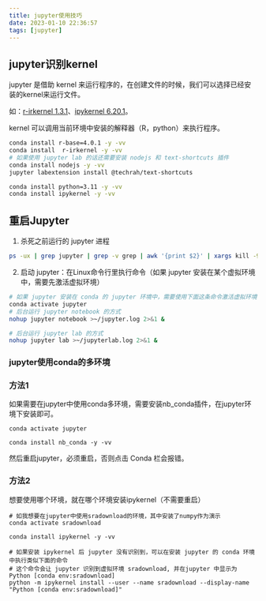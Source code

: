 ```yaml
---
title: jupyter使用技巧
date: 2023-01-10 22:36:57
tags: [jupyter]
---
```


## jupyter识别kernel

jupyter 是借助 kernel 来运行程序的，在创建文件的时候，我们可以选择已经安装的kernel来运行文件。

如：[r-irkernel 1.3.1](https://anaconda.org/conda-forge/r-irkernel)、[ipykernel 6.20.1](https://anaconda.org/conda-forge/ipykernel)。

kernel 可以调用当前环境中安装的解释器（R，python）来执行程序。

```bash
conda install r-base=4.0.1 -y -vv
conda install  r-irkernel -y -vv
# 如果使用 jupyter lab 的话还需要安装 nodejs 和 text-shortcuts 插件
conda install nodejs -y -vv
jupyter labextension install @techrah/text-shortcuts

conda install python=3.11 -y -vv
conda install ipykernel -y -vv
```

## 重启Jupyter

1. 杀死之前运行的 jupyter 进程

```bash
ps -ux | grep jupyter | grep -v grep | awk '{print $2}' | xargs kill -9
```

2. 启动 jupyter：在Linux命令行里执行命令（如果 jupyter 安装在某个虚拟环境中，需要先激活虚拟环境）

```bash
# 如果 jupyter 安装在 conda 的 jupyter 环境中，需要使用下面这条命令激活虚拟环境，然后再运行 jupyter
conda activate jupyter
# 后台运行 jupyter notebook 的方式
nohup jupyter notebook >~/jupyter.log 2>&1 &

# 后台运行 jupyter lab 的方式
nohup jupyter lab >~/jupyterlab.log 2>&1 &
```

### jupyter使用conda的多环境

### 方法1

如果需要在jupyter中使用conda多环境，需要安装nb_conda插件，在jupyter环境下安装即可。

```Shell
conda activate jupyter

conda install nb_conda -y -vv
```

然后重启jupyter，必须重启，否则点击 Conda 栏会报错。

### 方法2

想要使用哪个环境，就在哪个环境安装ipykernel（不需要重启）

```Shell
# 如我想要在jupyter中使用sradownload的环境，其中安装了numpy作为演示
conda activate sradownload

conda install ipykernel -y -vv

# 如果安装 ipykernel 后 jupyter 没有识别到，可以在安装 jupyter 的 conda 环境中执行类似下面的命令
# 这个命令会让 jupyter 识别到虚拟环境 sradownload, 并在jupyter 中显示为 Python [conda env:sradownload]
python -m ipykernel install --user --name sradownload --display-name "Python [conda env:sradownload]"
```



